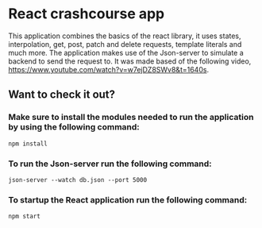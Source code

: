 # React crashcourse app
This application combines the basics of the react library, it uses states, interpolation, get, post, patch and delete requests, template literals and much more.
The application makes use of the Json-server to simulate a backend to send the request to.
It was made based of the following video, https://www.youtube.com/watch?v=w7ejDZ8SWv8&t=1640s.

## Want to check it out?
### Make sure to install the modules needed to run the application by using the following command:
 `npm install`
### To run the Json-server run the following command:
  `json-server --watch db.json --port 5000`
### To startup the React application run the following command:
  `npm start`



